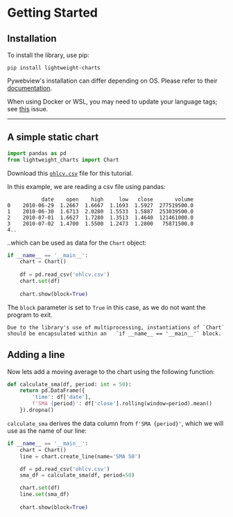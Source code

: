 # Getting Started

## Installation

To install the library, use pip:

```text
pip install lightweight-charts
```

Pywebview's installation can differ depending on OS. Please refer to their [documentation](https://pywebview.flowrl.com/guide/installation.html#installation).

When using Docker or WSL, you may need to update your language tags; see [this](https://github.com/chriwill/lightweight-charts-python/issues/63#issuecomment-1670473651) issue.

___

## A simple static chart

```python
import pandas as pd
from lightweight_charts import Chart
```

Download this
[`ohlcv.csv`](../../../examples/1_setting_data/ohlcv.csv)
file for this tutorial.

In this example, we are reading a csv file using pandas:
```text
           date    open    high     low   close       volume
0    2010-06-29  1.2667  1.6667  1.1693  1.5927  277519500.0
1    2010-06-30  1.6713  2.0280  1.5533  1.5887  253039500.0
2    2010-07-01  1.6627  1.7280  1.3513  1.4640  121461000.0
3    2010-07-02  1.4700  1.5500  1.2473  1.2800   75871500.0
4..
```
..which can be used as data for the `Chart` object:


```python
if __name__ == '__main__':
    chart = Chart()
    
    df = pd.read_csv('ohlcv.csv')
    chart.set(df)
    
    chart.show(block=True)
```

The `block` parameter is set to `True` in this case, as we do not want the program to exit.

```{warning}
Due to the library's use of multiprocessing, instantiations of `Chart` should be encapsulated within an   `if __name__ == '__main__'` block.
```


## Adding a line

Now lets add a moving average to the chart using the following function: 
```python
def calculate_sma(df, period: int = 50):
    return pd.DataFrame({
        'time': df['date'],
        f'SMA {period}': df['close'].rolling(window=period).mean()
    }).dropna()
```

`calculate_sma` derives the data column from `f'SMA {period}'`, which we will use as the name of our line:

```python
if __name__ == '__main__':
    chart = Chart()
    line = chart.create_line(name='SMA 50')

    df = pd.read_csv('ohlcv.csv')
    sma_df = calculate_sma(df, period=50)

    chart.set(df)
    line.set(sma_df)
    
    chart.show(block=True)
```





